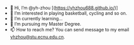- 👋 Hi, I’m @yh-zhou [(https://yhzhou688.github.io/)]
- 👀 I’m interested in playing basketball, cycling and so on.
- 🌱 I’m currently learning...
- 💞️ I’m pursuing my Master Degree.
- 📫 How to reach me? You can send message to my email yhzhou@stu.ecnu.edu.cn.

<!---
yhzhou688/yhzhou688 is a ✨ special ✨ repository because its `README.md` (this file) appears on your GitHub profile.
You can click the Preview link to take a look at your changes.
--->
